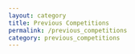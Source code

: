 ```yaml
---
layout: category
title: Previous Competitions
permalink: /previous_competitions
category: previous_competitions
---
```

